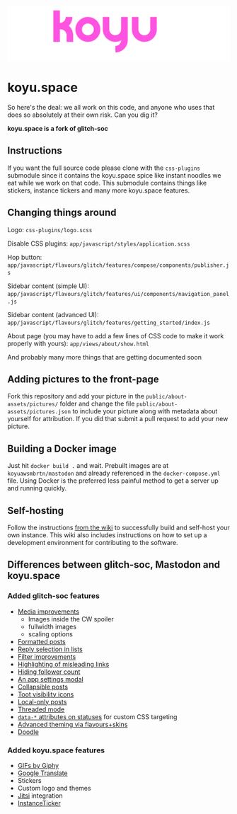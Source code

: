 <p align="center">
  <img src="public/img/pb-icon.svg">
</p>

# koyu.space

So here's the deal: we all work on this code, and anyone who uses that does so absolutely at their own risk. Can you dig it?

**koyu.space is a fork of glitch-soc**

## Instructions

If you want the full source code please clone with the `css-plugins` submodule since it contains the koyu.space spice like instant noodles we eat while we work on that code. This submodule contains things like stickers, instance tickers and many more koyu.space features.

## Changing things around

Logo: `css-plugins/logo.scss`

Disable CSS plugins: `app/javascript/styles/application.scss`

Hop button: `app/javascript/flavours/glitch/features/compose/components/publisher.js`

Sidebar content (simple UI): `app/javascript/flavours/glitch/features/ui/components/navigation_panel.js`

Sidebar content (advanced UI): `app/javascript/flavours/glitch/features/getting_started/index.js`

About page (you may have to add a few lines of CSS code to make it work properly with yours): `app/views/about/show.html`

And probably many more things that are getting documented soon

## Adding pictures to the front-page

Fork this repository and add your picture in the `public/about-assets/pictures/` folder and change the file `public/about-assets/pictures.json` to include your picture along with metadata about yourself for attribution. If you did that submit a pull request to add your new picture.

## Building a Docker image

Just hit `docker build .` and wait. Prebuilt images are at `koyuawsmbrtn/mastodon` and already referenced in the `docker-compose.yml` file. Using Docker is the preferred less painful method to get a server up and running quickly.

## Self-hosting

Follow the instructions [from the wiki](https://wiki.koyu.space/docs/selfhost/) to successfully build and self-host your own instance. This wiki also includes instructions on how to set up a development environment for contributing to the software.


## Differences between glitch-soc, Mastodon and koyu.space

### Added glitch-soc features

-   [Media improvements](https://glitch-soc.github.io/docs/features/media/)
    -   Images inside the CW spoiler
    -   fullwidth images
    -   scaling options
-   [Formatted posts](https://glitch-soc.github.io/docs/features/rich-text)
-   [Reply selection in lists](https://glitch-soc.github.io/docs/features/lists-show-replies-to/)
-   [Filter improvements](https://glitch-soc.github.io/docs/features/filter-improvements/)
-   [Highlighting of misleading links](https://glitch-soc.github.io/docs/features/misleading-link-highlighting/)
-   [Hiding follower count](https://glitch-soc.github.io/docs/features/hide-follower-count/)
-   [An app settings modal](https://glitch-soc.github.io/docs/features/app-settings/)
-   [Collapsible posts](https://glitch-soc.github.io/docs/features/collapsible-toots/)
-   [Toot visibility icons](https://glitch-soc.github.io/docs/features/visibility-icons/)
-   [Local-only posts](https://glitch-soc.github.io/docs/features/local-only-toots/)
-   [Threaded mode](https://glitch-soc.github.io/docs/features/threaded-mode/)
-   [`data-*` attributes on statuses](https://glitch-soc.github.io/docs/features/status-data-attributes/) for custom CSS targeting
-   [Advanced theming via flavours+skins](https://glitch-soc.github.io/docs/features/themes/)
-   [Doodle](https://glitch-soc.github.io/docs/features/doodle/)

### Added koyu.space features

- [GIFs by Giphy](https://giphy.com)
- [Google Translate](https://translate.google.com)
- Stickers
- Custom logo and themes
- [Jitsi](https://meet.jit.si) integration
- [InstanceTicker](https://miy.pw)
